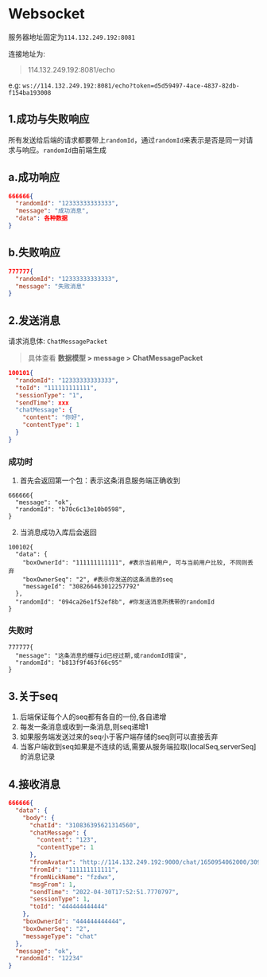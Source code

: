# Websocket

服务器地址固定为`114.132.249.192:8081`

连接地址为:

> 114.132.249.192:8081/echo

e.g: `ws://114.132.249.192:8081/echo?token=d5d59497-4ace-4837-82db-f154ba193008`

## 1.成功与失败响应

所有发送给后端的请求都要带上`randomId`，通过`randomId`来表示是否是同一对请求与响应。`randomId`由前端生成

## a.成功响应

```json
666666{
  "randomId": "12333333333333",
  "message": "成功消息",
  "data": 各种数据
}
```

## b.失败响应

```json
777777{
  "randomId": "12333333333333",
  "message": "失败消息"
}
```

## 2.发送消息

请求消息体: `ChatMessagePacket`

> 具体查看 **数据模型 > message > ChatMessagePacket**

```json
100101{
  "randomId": "12333333333333",
  "toId": "111111111111",
  "sessionType": "1",
  "sendTime": xxx
  "chatMessage": {
    "content": "你好",
    "contentType": 1
  }
}
```

### 成功时

1. 首先会返回第一个包：表示这条消息服务端正确收到

```
666666{
  "message": "ok",
  "randomId": "b70c6c13e10b0598",
}
```

2. 当消息成功入库后会返回

```jsonpath
100102{
  "data": {
    "boxOwnerId": "111111111111", #表示当前用户, 可与当前用户比较, 不同则丢弃
    "boxOwnerSeq": "2", #表示你发送的这条消息的seq
    "messageId": "308266463012257792"
  },
  "randomId": "094ca26e1f52ef8b", #你发送消息所携带的randomId
}
```

### 失败时

```jsonpath
777777{
  "message": "这条消息的缓存id已经过期,或randomId错误",
  "randomId": "b813f9f463f66c95"
}
```

## 3.关于seq

1. 后端保证每个人的seq都有各自的一份,各自递增
2. 每发一条消息或收到一条消息,则seq递增1
3. 如果服务端发送过来的seq小于客户端存储的seq则可以直接丢弃
4. 当客户端收到seq如果是不连续的话,需要从服务端拉取(localSeq,serverSeq]的消息记录

## 4.接收消息

```json
666666{
  "data": {
    "body": {
      "chatId": "310836395621314560",
      "chatMessage": {
        "content": "123",
        "contentType": 1
      },
      "fromAvatar": "http://114.132.249.192:9000/chat/1650954062000/309333536148815872blob",
      "fromId": "111111111111",
      "fromNickName": "fzdwx",
      "msgFrom": 1,
      "sendTime": "2022-04-30T17:52:51.7770797",
      "sessionType": 1,
      "toId": "444444444444"
    },
    "boxOwnerId": "444444444444",
    "boxOwnerSeq": "2",
    "messageType": "chat"
  },
  "message": "ok",
  "randomId": "12234"
}
```